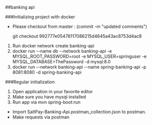 ##banking api 

###Initializing project with docker

- Please checkout from master :
  (commit -m "updated comments")
  
  git checkout 992777e05478117086215d4645a43ac8753d4ac8 

1. Run docker network create banking-api
2. docker run --name db --network banking-api -e MYSQL_ROOT_PASSWORD=root -e MYSQL_USER=springuser -e MYSQL_DATABASE=ThePassword -d mysql:8.0
3. docker  run --network banking-api --name spring-banking-api -p 8081:8080 -d spring-banking-api

###Regular initialization
1. Open application in your favorite editor
2. Make sure you have mysql installed
3. Run app via mvn spring-boot:run

- Import SaltPay-Banking-Api.postman_collection.json to postman.
- Make requests via postman
